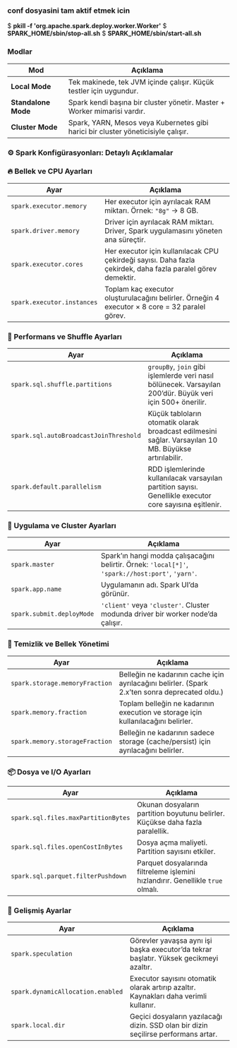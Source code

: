 ### conf dosyasini tam aktif etmek icin

$ **pkill -f 'org.apache.spark.deploy.worker.Worker'**
$ **SPARK_HOME/sbin/stop-all.sh**
$ **SPARK_HOME/sbin/start-all.sh**

### Modlar

| Mod                 | Açıklama                                                                          |
| ------------------- | --------------------------------------------------------------------------------- |
| **Local Mode**      | Tek makinede, tek JVM içinde çalışır. Küçük testler için uygundur.                |
| **Standalone Mode** | Spark kendi başına bir cluster yönetir. Master + Worker mimarisi vardır.          |
| **Cluster Mode**    | Spark, YARN, Mesos veya Kubernetes gibi harici bir cluster yöneticisiyle çalışır. |


### ⚙️ Spark Konfigürasyonları: Detaylı Açıklamalar

### 🔥 Bellek ve CPU Ayarları

|Ayar|Açıklama|
|---|---|
|`spark.executor.memory`|Her executor için ayrılacak RAM miktarı. Örnek: `"8g"` → 8 GB.|
|`spark.driver.memory`|Driver için ayrılacak RAM miktarı. Driver, Spark uygulamasını yöneten ana süreçtir.|
|`spark.executor.cores`|Her executor için kullanılacak CPU çekirdeği sayısı. Daha fazla çekirdek, daha fazla paralel görev demektir.|
|`spark.executor.instances`|Toplam kaç executor oluşturulacağını belirler. Örneğin 4 executor × 8 core = 32 paralel görev.|

### 🚀 Performans ve Shuffle Ayarları

|Ayar|Açıklama|
|---|---|
|`spark.sql.shuffle.partitions`|`groupBy`, `join` gibi işlemlerde veri nasıl bölünecek. Varsayılan 200’dür. Büyük veri için 500+ önerilir.|
|`spark.sql.autoBroadcastJoinThreshold`|Küçük tabloların otomatik olarak broadcast edilmesini sağlar. Varsayılan 10 MB. Büyükse artırılabilir.|
|`spark.default.parallelism`|RDD işlemlerinde kullanılacak varsayılan partition sayısı. Genellikle executor core sayısına eşitlenir.|

### 🧠 Uygulama ve Cluster Ayarları

|Ayar|Açıklama|
|---|---|
|`spark.master`|Spark’ın hangi modda çalışacağını belirtir. Örnek: `'local[*]'`, `'spark://host:port'`, `'yarn'`.|
|`spark.app.name`|Uygulamanın adı. Spark UI’da görünür.|
|`spark.submit.deployMode`|`'client'` veya `'cluster'`. Cluster modunda driver bir worker node’da çalışır.|

### 🧹 Temizlik ve Bellek Yönetimi

|Ayar|Açıklama|
|---|---|
|`spark.storage.memoryFraction`|Belleğin ne kadarının cache için ayrılacağını belirler. (Spark 2.x’ten sonra deprecated oldu.)|
|`spark.memory.fraction`|Toplam belleğin ne kadarının execution ve storage için kullanılacağını belirler.|
|`spark.memory.storageFraction`|Belleğin ne kadarının sadece storage (cache/persist) için ayrılacağını belirler.|

### 📦 Dosya ve I/O Ayarları

|Ayar|Açıklama|
|---|---|
|`spark.sql.files.maxPartitionBytes`|Okunan dosyaların partition boyutunu belirler. Küçükse daha fazla paralellik.|
|`spark.sql.files.openCostInBytes`|Dosya açma maliyeti. Partition sayısını etkiler.|
|`spark.sql.parquet.filterPushdown`|Parquet dosyalarında filtreleme işlemini hızlandırır. Genellikle `true` olmalı.|

### 🧪 Gelişmiş Ayarlar

| Ayar                              | Açıklama                                                                               |
| --------------------------------- | -------------------------------------------------------------------------------------- |
| `spark.speculation`               | Görevler yavaşsa aynı işi başka executor’da tekrar başlatır. Yüksek gecikmeyi azaltır. |
| `spark.dynamicAllocation.enabled` | Executor sayısını otomatik olarak artırıp azaltır. Kaynakları daha verimli kullanır.   |
| `spark.local.dir`                 | Geçici dosyaların yazılacağı dizin. SSD olan bir dizin seçilirse performans artar.     |




 